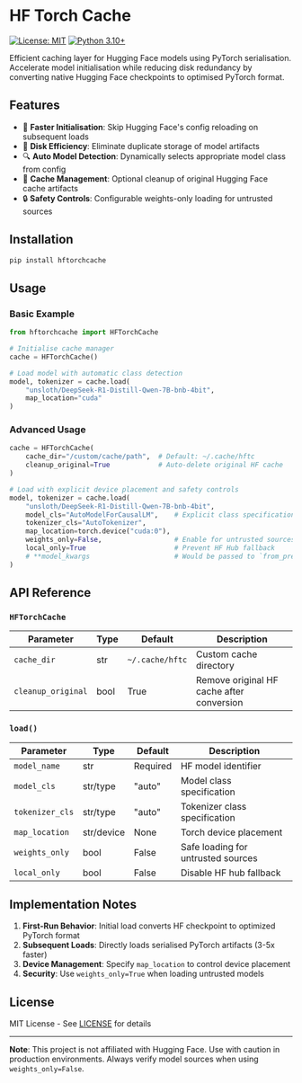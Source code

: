# HF Torch Cache

[![License: MIT](https://img.shields.io/badge/License-MIT-yellow.svg)](https://opensource.org/licenses/MIT)
[![Python 3.10+](https://img.shields.io/badge/python-3.10%2B-blue.svg)](https://www.python.org/downloads/)

Efficient caching layer for Hugging Face models using PyTorch serialisation. Accelerate model initialisation while reducing disk redundancy by converting native Hugging Face checkpoints to optimised PyTorch format.

## Features

- 🚀 **Faster Initialisation**: Skip Hugging Face's config reloading on subsequent loads
- 💾 **Disk Efficiency**: Eliminate duplicate storage of model artifacts
- 🔍 **Auto Model Detection**: Dynamically selects appropriate model class from config
- 🧹 **Cache Management**: Optional cleanup of original Hugging Face cache artifacts
- 🔒 **Safety Controls**: Configurable weights-only loading for untrusted sources

## Installation

```bash
pip install hftorchcache
```

## Usage

### Basic Example

```python
from hftorchcache import HFTorchCache

# Initialise cache manager
cache = HFTorchCache()

# Load model with automatic class detection
model, tokenizer = cache.load(
    "unsloth/DeepSeek-R1-Distill-Qwen-7B-bnb-4bit",
    map_location="cuda"
)
```

### Advanced Usage

```python
cache = HFTorchCache(
    cache_dir="/custom/cache/path",  # Default: ~/.cache/hftc
    cleanup_original=True            # Auto-delete original HF cache
)

# Load with explicit device placement and safety controls
model, tokenizer = cache.load(
    "unsloth/DeepSeek-R1-Distill-Qwen-7B-bnb-4bit",
    model_cls="AutoModelForCausalLM",    # Explicit class specification
    tokenizer_cls="AutoTokenizer",
    map_location=torch.device("cuda:0"),
    weights_only=False,                  # Enable for untrusted sources
    local_only=True                      # Prevent HF Hub fallback
    # **model_kwargs                     # Would be passed to `from_pretrained`
)
```

## API Reference

### `HFTorchCache`

| Parameter | Type | Default | Description |
|-----------|------|---------|-------------|
| `cache_dir` | str | `~/.cache/hftc` | Custom cache directory |
| `cleanup_original` | bool | True | Remove original HF cache after conversion |

### `load()`

| Parameter | Type | Default | Description |
|-----------|------|---------|-------------|
| `model_name` | str | Required | HF model identifier |
| `model_cls` | str/type | "auto" | Model class specification |
| `tokenizer_cls` | str/type | "auto" | Tokenizer class specification |
| `map_location` | str/device | None | Torch device placement |
| `weights_only` | bool | False | Safe loading for untrusted sources |
| `local_only` | bool | False | Disable HF hub fallback |

## Implementation Notes

1. **First-Run Behavior**: Initial load converts HF checkpoint to optimized PyTorch format
2. **Subsequent Loads**: Directly loads serialised PyTorch artifacts (3-5x faster)
3. **Device Management**: Specify `map_location` to control device placement
4. **Security**: Use `weights_only=True` when loading untrusted models

## License

MIT License - See [LICENSE](LICENSE) for details

---

**Note**: This project is not affiliated with Hugging Face. Use with caution in production environments. Always verify model sources when using `weights_only=False`.
